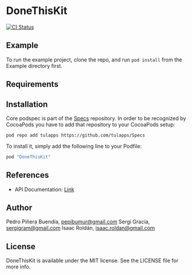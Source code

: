 # DoneThisKit

[![CI Status](http://img.shields.io/travis/tulapps/DoneThisKit.svg?style=flat)](https://travis-ci.org/tulapps/DoneThisKit)

## Example

To run the example project, clone the repo, and run `pod install` from the Example directory first.

## Requirements

## Installation

Core podspec is part of the [Specs]() repository. In order to be recognized by CocoaPods you have to add that repository to your CocoaPods setup:

```
pod repo add tulapps https://github.com/tulapps/Specs
```

To install it, simply add the following line to your Podfile:

```ruby
pod "DoneThisKit"
```

## References
- API Documentation: [Link](https://i-done-this.readme.io/docs)

## Author

Pedro Piñera Buendía, pepibumur@gmail.com
Sergi Gracia, sergigram@gmail.com
Isaac Roldán, isaac.roldan@gmail.com

## License

DoneThisKit is available under the MIT license. See the LICENSE file for more info.
